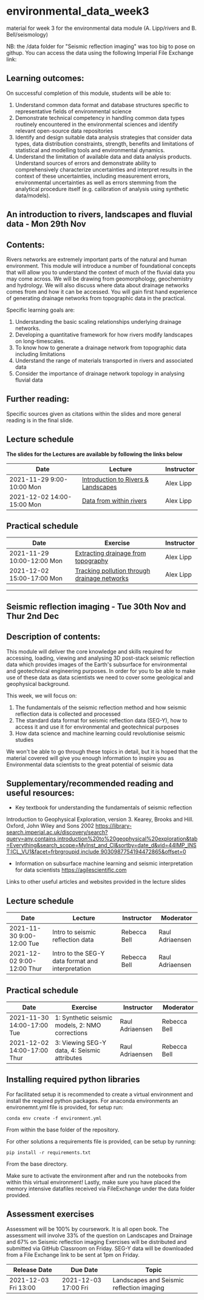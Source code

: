 # environmental_data_week3
material for week 3 for the environmental data module (A. Lipp/rivers and B. Bell/seismology)


NB: the /data folder for "Seismic reflection imaging" was too big to pose on githup. You can access the data using the following Imperial File Exchange link: 


## Learning outcomes:

On successful completion of this module, students will be able to:
1.	Understand common data format and database structures specific to representative fields of environmental science 
2.	Demonstrate technical competency in handling common data types routinely encountered in the environmental sciences and identify relevant open-source data repositories
3.	Identify and design suitable data analysis strategies that consider data types, data distribution constraints, strength, benefits and limitations of statistical and modelling tools and environmental dynamics.
4.	Understand the limitation of available data and data analysis products. Understand sources of errors and demonstrate ability to comprehensively characterize uncertainties and interpret results in the context of these uncertainties, including measurement errors, environmental uncertainties as well as errors stemming from the analytical procedure itself (e.g. calibration of analysis using synthetic data/models). 

## An introduction to rivers, landscapes and fluvial data - Mon 29th Nov 

## Contents: 

Rivers networks are extremely important parts of the natural and human environment. This module will introduce a number of foundational concepts that will allow you to understand the context of much of the fluvial data you may come across. We will be drawing from geomorphology, geochemistry and hydrology. We will also discuss where data about drainage networks comes from and how it can be accessed. You will gain first hand experience of generating drainage networks from topographic data in the practical. 

Specific learning goals are: 
1. Understanding the basic scaling relationships underlying drainage networks. 
2. Developing a quantitative framework for how rivers modify landscapes on long-timescales. 
3. To know how to generate a drainage network from topographic data including limitations
4. Understand the range of materials transported in rivers and associated data
5. Consider the importance of drainage network topology in analysing fluvial data

## Further reading: 

Specific sources given as citations within the slides and more general reading is in the final slide.


## Lecture schedule

**The slides for the Lectures are available by following the links below**

|Date                      | Lecture                             |Instructor |
|--------------------------|-------------------------------------|------------|
|2021-11-29 9:00-10:00 Mon | [Introduction to Rivers & Landscapes](https://imperiallondon-my.sharepoint.com/:p:/g/personal/agl18_ic_ac_uk/EcLL_IwcNpZKkIU7aox-nYcBRkHECInGFQzRRCyE9LwlZw?e=EbQ2h9)     | Alex Lipp  |
|2021-12-02 14:00-15:00 Mon | [Data from within rivers](https://github.com/ese-msc-2021/environmental_data_week3/blob/main/rivers_lecture_pt2.pptx)    | Alex Lipp |     

## Practical schedule
|Date                      | Exercise                             |Instructor |
|--------------------------|-------------------------------------|------------|
|2021-11-29 10:00-12:00 Mon | [Extracting drainage from topography](https://github.com/ese-msc-2021/environmental_data_week3/tree/main/rivers_practicals)      | Alex Lipp  |
|2021-12-02 15:00-17:00 Mon | [Tracking pollution through drainage networks](https://github.com/ese-msc-2021/environmental_data_week3/tree/main/rivers_practicals)   | Alex Lipp |     



***


## Seismic reflection imaging - Tue 30th Nov and Thur 2nd Dec

## Description of contents:

This module will deliver the core knowledge and skills required for accessing, loading, viewing and analysing 3D post-stack seismic reflection data which provides images of the Earth's subsurface for environmental and geotechnical engineering purposes. In order for you to be able to make use of these data as data scientists we need to cover some geological and geophysical background. 

This week, we will focus on: 
1. The fundamentals of the seismic reflection method and how seismic reflection data is collected and processed
2. The standard data format for seismic reflection data (SEG-Y), how to access it and use it for environmental and geotechnical purposes
3. How data science and machine learning could revolutionise seismic studies

We won't be able to go through these topics in detail, but it is hoped that the material covered will give you enough information to inspire you as Environmental data scientists to the great potential of seismic data



## Supplementary/recommended reading and useful resources:
* Key textbook for understanding the fundamentals of seismic reflection

Introduction to Geophysical Exploration, version 3. Kearey, Brooks and Hill. Oxford, John Wiley and Sons 2002
https://library-search.imperial.ac.uk/discovery/search?query=any,contains,introduction%20to%20geophysical%20exploration&tab=Everything&search_scope=MyInst_and_CI&sortby=date_d&vid=44IMP_INST:ICL_VU1&facet=frbrgroupid,include,9030987754194472865&offset=0

* Information on subsurface machine learning and seismic interpretation for data scientists
https://agilescientific.com

Links to other useful articles and websites provided in the lecture slides



## Lecture schedule

|Date                      | Lecture                             |Instructor  |Moderator   |
|--------------------------|-------------------------------------|------------|------------|
|2021-11-30 9:00-12:00 Tue | Intro to seismic reflection data     | Rebecca Bell        | Raul Adriaensen    |
|2021-12-02 9:00-12:00 Thur | Intro to the SEG-Y data format and interpretation     | Rebecca Bell        | Raul Adriaensen   |

## Practical schedule

|Date                      | Exercise                           |Instructor  |Moderator   |
|--------------------------|-------------------------------------|------------|------------|
|2021-11-30 14:00-17:00 Tue | 1: Synthetic seismic models, 2: NMO corrections     | Raul Adriaensen       | Rebecca Bell    |
|2021-12-02 14:00-17:00 Thur | 3: Viewing SEG-Y data, 4: Seismic attributes     | Raul Adriaensen      | Rebecca Bell   |

## Installing required python libraries

For facilitated setup it is recommended to create a virtual environment and install the required python packages. 
For anaconda environments an environemnt.yml file is provided, for setup run:

    conda env create -f environment.yml

From within the base folder of the repository. 

For other solutions a requirements file is provided, can be setup by running:

    pip install -r requirements.txt

From the base directory.

Make sure to activate the environment after and run the notebooks from within this virtual environment! Lastly, make sure you have placed the memory intensive datafiles received via FileExchange under the data folder provided.

## Assessment exercises
Assessment will be 100% by coursework. It is all open book. 
The assessment will involve 33% of the question on Landscapes and Drainage and 67% on Seismic reflection imaging
Exercises will be distributed and submitted via GitHub Classroom on Friday. SEG-Y data will be downloaded from a File Exchange link to be sent at 1pm on Friday.

|Release Date         | Due Date            | Topic                             |
|---------------------|---------------------|-----------------------------------|
|2021-12-03 Fri 13:00 | 2021-12-03 17:00 Fri| Landscapes and Seismic reflection imaging |
